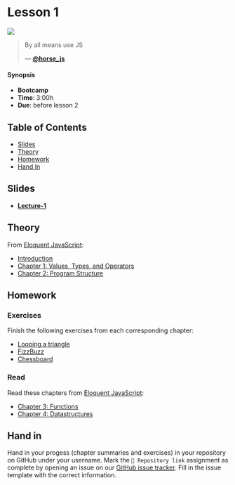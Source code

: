 # Lesson 1

![][cover]

> By all means use JS
>
>
> — [**@horse_js**][tweet]

#### Synopsis

*   **Bootcamp**
*   **Time**: 3:00h
*   **Due**: before lesson 2

## Table of Contents

* [Slides](#slides)
* [Theory](#theory)
* [Homework](#homework)
* [Hand In](#hand-in)

## Slides

* [**Lecture-1**][slides-lecture]

## Theory

From [Eloquent JavaScript](https://eloquentjavascript.net/):

* [Introduction](https://eloquentjavascript.net/00_intro.html)
* [Chapter 1: Values, Types, and Operators](https://eloquentjavascript.net/01_values.html)
* [Chapter 2: Program Structure](https://eloquentjavascript.net/02_program_structure.html)

## Homework

### Exercises

Finish the following exercises from each corresponding chapter:

* [Looping a triangle](https://eloquentjavascript.net/02_program_structure.html#i_umoXp9u0e7)
* [FizzBuzz](https://eloquentjavascript.net/02_program_structure.html#i_rebKE3gdjV)
* [Chessboard](https://eloquentjavascript.net/02_program_structure.html#i_swb9JBtSQQ)

### Read

Read these chapters from [Eloquent JavaScript](https://eloquentjavascript.net/):

* [Chapter 3: Functions](https://eloquentjavascript.net/03_functions.html)
* [Chapter 4: Datastructures](https://eloquentjavascript.net/04_data.html)


## Hand in

Hand in your progess (chapter summaries and exercises) in your repository on GitHub under your username. Mark the `🔗 Repository link` assignment as complete by opening an issue on our [GitHub issue tracker][issues]. Fill in the issue template with the correct information.

[slides-lecture]: https://docs.google.com/presentation/d/1y8g6z_yshJPO4y6uIhFXL19J6ACjeU_oub1BIDsQZPw/edit?usp=sharing
[tweet]: https://twitter.com/horse_js/status/1083807000394371072
[cover]: https://eloquentjavascript.net/img/chapter_picture_00.jpg
[issues]: https://github.com/cmda-bt/js-bootcamp-18-19/issues/new/choose
